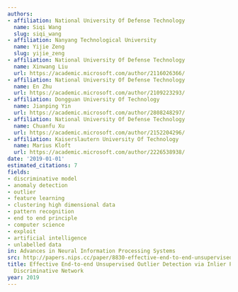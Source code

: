 ```yaml
---
authors:
- affiliation: National University Of Defense Technology
  name: Siqi Wang
  slug: siqi_wang
- affiliation: Nanyang Technological University
  name: Yijie Zeng
  slug: yijie_zeng
- affiliation: National University Of Defense Technology
  name: Xinwang Liu
  url: https://academic.microsoft.com/author/2116026366/
- affiliation: National University Of Defense Technology
  name: En Zhu
  url: https://academic.microsoft.com/author/2109223293/
- affiliation: Dongguan University Of Technology
  name: Jianping Yin
  url: https://academic.microsoft.com/author/2808248297/
- affiliation: National University Of Defense Technology
  name: Chuanfu Xu
  url: https://academic.microsoft.com/author/2152204296/
- affiliation: Kaiserslautern University Of Technology
  name: Marius Kloft
  url: https://academic.microsoft.com/author/2226538938/
date: '2019-01-01'
estimated_citations: 7
fields:
- discriminative model
- anomaly detection
- outlier
- feature learning
- clustering high dimensional data
- pattern recognition
- end to end principle
- computer science
- exploit
- artificial intelligence
- unlabelled data
in: Advances in Neural Information Processing Systems
src: http://papers.nips.cc/paper/8830-effective-end-to-end-unsupervised-outlier-detection-via-inlier-priority-of-discriminative-network.pdf
title: Effective End-to-end Unsupervised Outlier Detection via Inlier Priority of
  Discriminative Network
year: 2019
---
```

